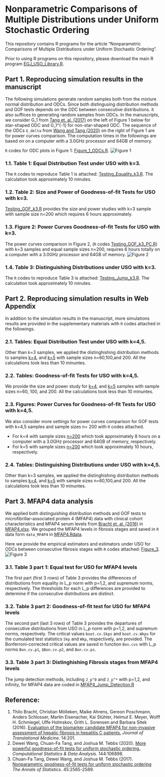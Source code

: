 # Nonparametric Comparisons of Multiple Distributions under Uniform Stochastic Ordering

This repository contains R programs for the article “Nonparametric Comparisons of Multiple Distributions under Uniform Stochastic Ordering”. 
<!-- This article has been submitted for publication. -->

Prior to using R programs on this repository, please download the main R program [EGJ_USO_Library.R](https://raw.githubusercontent.com/cftang9/MSUSO/master/EGJ_USO_Library.r). 

## Part 1. Reproducing simulation results in the manuscript

The following simulations generate random samples both from the mixture normal distribution and ODCs. Since both distingusing distribution methods and GOF tests depends on the ODC between consecutive distributions. it also suffices to generating random samples from ODCs. In the manuscripts, we consider G_1 from [Tang et. al. (2017)](../master/README.md#reference) on the left of Figure 1 below for star-shaped ODC and G_1^{-1} for non-star-shaped ODC.
The sequence of the ODCs ```G_delta``` from [Wang and Tang (2020)](../master/README.md#reference) on the right of Figure 1 are for power curves comparison.
The computation times in the followings are based on on a computer with a 3.0GHz processor and 64GB of memory. 

```R``` codes for ODC plots in Figure 1: [Figure_1_ODCs.R](https://github.com/cftang9/MSUSO/blob/master/Figure_1_ODCs_Plot.r).
![Figure 1](../master/Figure_1_ODC_Plot.png)

### 1.1. Table 1: Equal Distribution Test under USO with k=3.

The ```R``` codes to reproduce Table 1 is attached: [Testing_Equality_k3.R](https://github.com/cftang9/MSUSO/blob/master/Testing_Equality_k3.R). The calculation took approximately 10 minutes. 

<!--1.1 Table 1 in Section 3 of the manuscript 
To reproduce Table 1, which involves four classic copulas: Clayton, Frank, Gumbel, and Gaussian, please run this R program:
[Clayton_Frank_Gumbel_and_Gaussian_n=100.R](https://raw.githubusercontent.com/cftang9/PQD/master/Restricted_t_FGM_and_CA_n%3D100.R).
But be aware of that, because the number of replications is 10,000, this program might take a long time to finish. As stated in our manuscript, our calculation of Table 1 took approximately 73 minutes on a computer with a 3.1GHz processor and 16GB of memory. 
-->

### 1.2. Table 2: Size and Power of Goodness-of-fit Tests for USO with k=3.
[Testing_GOF_k3.R](https://github.com/cftang9/MSUSO/blob/master/Testing_GOF_k3.R) provides the size and power studies with k=3 sample with sample size n=200 which requires 6 hours approximately. 

### 1.3. Figure 2: Power Curves Goodness-of-fit Tests for USO with k=3.
The power curves comparison in Figure 2, (```R``` codes [Testing_GOF_k3_PC.R](https://github.com/cftang9/MSUSO/blob/master/Testing_GOF_k3_PC.R))
with k=3 samples and equal sample sizes n=200, requires 6 hours totally on a computer with a 3.0GHz processor and 64GB of memory. 
![Figure 2](../master/Figure_2_GOF_PowerCurves_k3_200.png)

### 1.4. Table 3: Distinguishing Distributions under USO with k=3.

The ```R``` codes to reproduce Table 3 is attached: [Testing_Jump_k3.R](https://github.com/cftang9/MSUSO/blob/master/Testing_Jump_k3.R). The calculation took approximately 10 minutes. 


## Part 2. Reproducing simulation results in Web Appendix
In addition to the simulation results in the manuscript, more simulations results are provided in the supplementary materials with ```R``` codes attached in the followings. 

### 2.1. Tables: Equal Distribution Test under USO with k=4,5.
Other than k=3 samples, we applied the distinghishing distribution methods to samples
[k=4](https://github.com/cftang9/MSUSO/blob/master/Testing_Equality_k4.R),
and [k=5](https://github.com/cftang9/MSUSO/blob/master/Testing_Equality_k5.R)
with sample sizes n=60,100,and 200. All the calculations took less than 10 minuntes. 

### 2.2. Tables: Goodness-of-fit Tests for USO with k=4,5.
We provide the size and power study for 
[k=4](https://github.com/cftang9/MSUSO/blob/master/Testing_GOF_k4.R),
and [k=5](https://github.com/cftang9/MSUSO/blob/master/Testing_GOF_k5.R)
samples with sample sizes n=60, 100, and 200. All the calculations took less than 10 minuntes. 

### 2.3. Figures: Power Curves for Goodness-of-fit Tests for USO with k=4,5.
We also consider more settings for power curves comparison for GOF tests with k=4,5 samples and sample sizes n= 200 with ```R``` codes attached.
* For k=4 with sample sizes [n=200](https://github.com/cftang9/MSUSO/blob/master/Testing_GOF_k4_PC.R) which took approximately 8 hours on a computer with a 3.0GHz processor and 64GB of memory, respectively. 
* For k=5 with sample sizes [n=200](https://github.com/cftang9/MSUSO/blob/master/Testing_GOF_k5_PC.R) which took approximately 10 hours, respectively. 

### 2.4. Tables: Distinguishing Distributions under USO with k=4,5.
Other than k=3 samples, we applied the distinghishing distribution methods to samples
[k=4](https://github.com/cftang9/MSUSO/blob/master/Testing_Jump_k4.R),
and [k=5](https://github.com/cftang9/MSUSO/blob/master/Testing_Jump_k5.R)
with sample sizes n=60,100,and 200. All the calculations took less than 10 minuntes. 


## Part 3. MFAP4 data analysis
We applied both distinguishing distribution methods and GOF tests to microfibrillar-associated protein 4 (MFAP4) data with clinical cohort characteristics and MFAP4 serum levels from [Bracht et. al. (2016)](../master/README.md#reference) in [MFAP4.xlsx](https://static-content.springer.com/esm/art%3A10.1186%2Fs12967-016-0952-3/MediaObjects/12967_2016_952_MOESM1_ESM.xlsx). We grouped the MFAP4 levels in fibrosis stages and saved in ```R``` data form ```data_MFAP4``` in [MFAP4.Rdata](../master/MFAP4.Rdata). 

Here we provide the empirical estimators and estimators under USO for ODCs between consecutive fibrosis stages with 
```R``` codes attached: [Figure_3](../master/Figure_3_MFAP4.R).
![Figure 3](../master/Figure_3_MFAP4.png)

### 3.1. Table 3 part 1: Equal test for USO for MFAP4 levels

The first part (first 3 rows) of Table 3 provides the differences of distributions from equality in L_p norm with p=1,2, and supremum norms, respectively. The thresholds for each L_p differences are provided to determine if the consecutive distributions are distinct. 

### 3.2. Table 3 part 2: Goodness-of-fit test for USO for MFAP4 levels

The second part (last 3 rows) of Table 3 provides the departures of consecutive distributions from USO in L_p norm with p=1,2, and supremum norms, respectively. 
The critical values ```boot.cv.Skps``` and ```boot.cv.Wkps``` for the cumulated test statistics ```Skp``` and ```Wkp```, respectively, are provided. The Bonferroni-corrected critical values are saved in function ```Bon.cvs``` with L_p norms ```Bon.cv.p1```, ```$Bon.cv.p2```, and ```Bon.cv.ps```. 

### 3.3. Table 3 part 3: Distinghishing Fibrosis stages from MFAP4 levels

The jump detection methods, including ```J_p^0``` and ```J_p^*``` with p=1,2, and infinity, for MFAP4 data are coded in [MFAP4_Jump_Detection.R](https://github.com/cftang9/MSUSO/blob/master/MFAP4_Jump_Detection.R)

## Reference: 
1. Thilo Bracht, Christian Mölleken, Maike Ahrens, Gereon Poschmann, Anders Schlosser, Martin Eisenacher, Kai Stühler, Helmut E. Meyer, Wolff H. Schmiegel, Uffe Holmskov, Grith L. Sorensen and Barbara Sitek (2016). [Evaluation of the biomarker candidate MFAP4 for non-invasive assessment of hepatic fibrosis in hepatitis C patients.](https://translational-medicine.biomedcentral.com/articles/10.1186/s12967-016-0952-3) *Journal of Translational Medicine*. 14:201.
2. Dewei Wang, Chuan-Fa Tang, and Joshua M. Tebbs (2020). [More powerful goodness-of-fit tests for uniform stochastic ordering.](http://www.sciencedirect.com/science/article/pii/S0167947319302531) *Computational Statistics & Data Analysis*. 144:106898.
3. Chuan-Fa Tang, Dewei Wang, and Joshua M. Tebbs (2017). [Nonparametric goodness-of-fit tests for uniform stochastic ordering](https://projecteuclid.org/euclid.aos/1513328583) *The Annals of Statistics*. 45:2565-2589.



